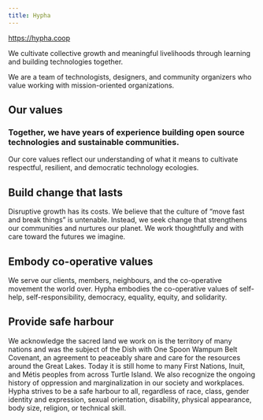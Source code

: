 ```yaml
---
title: Hypha
---
```


<https://hypha.coop>

We cultivate collective growth and meaningful livelihoods through learning and building technologies together.

We are a team of technologists, designers, and community organizers who value working with mission-oriented organizations.

## Our values

### Together, we have years of experience building open source technologies and sustainable communities.

Our core values reflect our understanding of what it means to cultivate respectful, resilient, and democratic technology ecologies.

## Build change that lasts
Disruptive growth has its costs. We believe that the culture of “move fast and break things” is untenable. Instead, we seek change that strengthens our communities and nurtures our planet. We work thoughtfully and with care toward the futures we imagine.

## Embody co-operative values
We serve our clients, members, neighbours, and the co-operative movement the world over. Hypha embodies the co-operative values of self-help, self-responsibility, democracy, equality, equity, and solidarity.

## Provide safe harbour
We acknowledge the sacred land we work on is the territory of many nations and was the subject of the Dish with One Spoon Wampum Belt Covenant, an agreement to peaceably share and care for the resources around the Great Lakes. Today it is still home to many First Nations, Inuit, and Métis peoples from across Turtle Island. We also recognize the ongoing history of oppression and marginalization in our society and workplaces. Hypha strives to be a safe harbour to all, regardless of race, class, gender identity and expression, sexual orientation, disability, physical appearance, body size, religion, or technical skill.